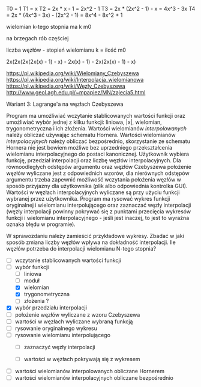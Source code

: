 T0 										= 1
T1 										= x
T2 = 2x * x - 1 						= 2x^2 - 1
T3 = 2x * (2x^2 - 1) - x 				= 4x^3 - 3x
T4 = 2x * (4x^3 - 3x) - (2x^2 - 1) 		= 8x^4 - 8x^2 + 1

wielomian k-tego stopnia ma k m0

na brzegach rób częściej

liczba węzłów - stopień wielomianu k = ilość m0

2x(2x(2x(2x(x) - 1) - x) - 2x(x) - 1) - 2x(2x(x) - 1) - x)

https://pl.wikipedia.org/wiki/Wielomiany_Czebyszewa
https://pl.wikipedia.org/wiki/Interpolacja_wielomianowa
https://pl.wikipedia.org/wiki/Węzły_Czebyszewa
http://www.geol.agh.edu.pl/~mpapiez/MN/zajecia5.html

Wariant 3: Lagrange'a na węzłach Czebyszewa

Program ma umożliwiać wczytanie stablicowanych wartości funkcji oraz umożliwiać wybór jednej z kilku funkcji: liniowa, |x|, wielomian, trygonometryczna i ich złożenia. Wartości wielomianów *interpolowanych* należy obliczać używając schematu Hornera. Wartości wielomianów *interpolacyjnych* należy obliczać bezpośrednio, skorzystanie ze schematu Hornera nie jest bowiem możliwe bez uprzedniego przekształcenia wielomianu interpolacyjnego do postaci kanonicznej. Użytkownik wybiera funkcję, przedział interpolacji oraz liczbę węzłów interpolacyjnych. Dla równoodległych odstępów argumentu oraz węzłów Czebyszewa położenie węzłów wyliczane jest z odpowiednich wzorów, dla nierównych odstępów argumentu trzeba zapewnić możliwość wczytania położenia węzłów w sposób przyjazny dla użytkownika (plik albo odpowiednia kontrolka GUI). Wartości w węzłach interpolacyjnych wyliczane są przy użyciu funkcji wybranej przez użytkownika. Program ma rysować wykres funkcji oryginalnej i wielomianu interpolującego oraz zaznaczać węzły interpolacji (węzły interpolacji powinny pokrywać się z punktami przecięcia wykresów funkcji i wielomianu interpolacyjnego - jeśli jest inaczej, to jest to wyraźna oznaka błędu w programie).

W sprawozdaniu należy zamieścić przykładowe wykresy. Zbadać w jaki sposób zmiana liczby węzłów wpływa na dokładność interpolacji. Ile węzłów potrzeba do interpolacji wielomianu N-tego stopnia?

- [ ] wczytanie stablicowanych wartości funkcji
- [ ] wybór funkcji
  - [ ] liniowa
  - [ ] moduł
  - [x] wielomian
  - [x] trygonometryczna
  - [ ] złożenia ?
- [x] wybór przedziału interpolacji
- [ ] położenie węzłów wyliczane z wzoru Czebyszewa
- [ ] wartości w węzłach wyliczane wybraną funkcją
- [ ] rysowanie oryginalnego wykresu
- [ ] rysowanie wielomianu interpolującego
  - [ ] zaznaczyć węzły interpolacji
  - [ ] wartości w węzłach pokrywają się z wykresem
  

- [ ] wartości wielomianów interpolowanych obliczane Hornerem
- [ ] wartości wielomianów interpolacyjnych obliczane bezpośrednio
